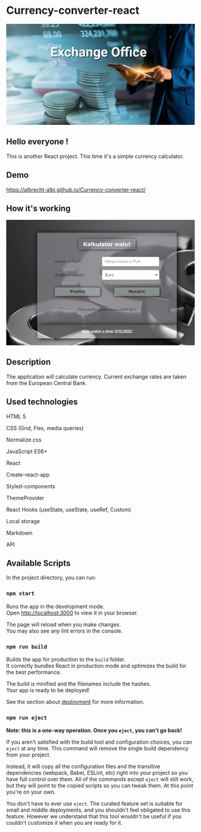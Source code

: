 # Currency-converter-react
![Currency-converter image](https://github.com/Albrecht-Albi/Currency-converter-react/blob/main/public/images/share.png)

## Hello everyone !
This is another React project. This time it's a simple currency calculator.

## Demo
https://albrecht-albi.github.io/Currency-converter-react/

## How it's working
![Currency-converter gif](https://github.com/Albrecht-Albi/Currency-converter-react/blob/main/public/images/recordingCurrencyConverter.gif)

## Description
The application will calculate currency. Current exchange rates are taken from the European Central Bank.

## Used technologies
HTML 5

CSS (Grid, Flex, media queries)

Normalize.css

JavaScript ES6+

React

Create-react-app

 Styled-components

ThemeProvider

 React Hooks (useState, useState, useRef, Custom)

Local storage

 Markdown

 API

## Available Scripts

In the project directory, you can run:

### `npm start`

Runs the app in the development mode.\
Open [http://localhost:3000](http://localhost:3000) to view it in your browser.

The page will reload when you make changes.\
You may also see any lint errors in the console.

### `npm run build`

Builds the app for production to the `build` folder.\
It correctly bundles React in production mode and optimizes the build for the best performance.

The build is minified and the filenames include the hashes.\
Your app is ready to be deployed!

See the section about [deployment](https://facebook.github.io/create-react-app/docs/deployment) for more information.

### `npm run eject`

**Note: this is a one-way operation. Once you `eject`, you can't go back!**

If you aren't satisfied with the build tool and configuration choices, you can `eject` at any time. This command will remove the single build dependency from your project.

Instead, it will copy all the configuration files and the transitive dependencies (webpack, Babel, ESLint, etc) right into your project so you have full control over them. All of the commands except `eject` will still work, but they will point to the copied scripts so you can tweak them. At this point you're on your own.

You don't have to ever use `eject`. The curated feature set is suitable for small and middle deployments, and you shouldn't feel obligated to use this feature. However we understand that this tool wouldn't be useful if you couldn't customize it when you are ready for it.
